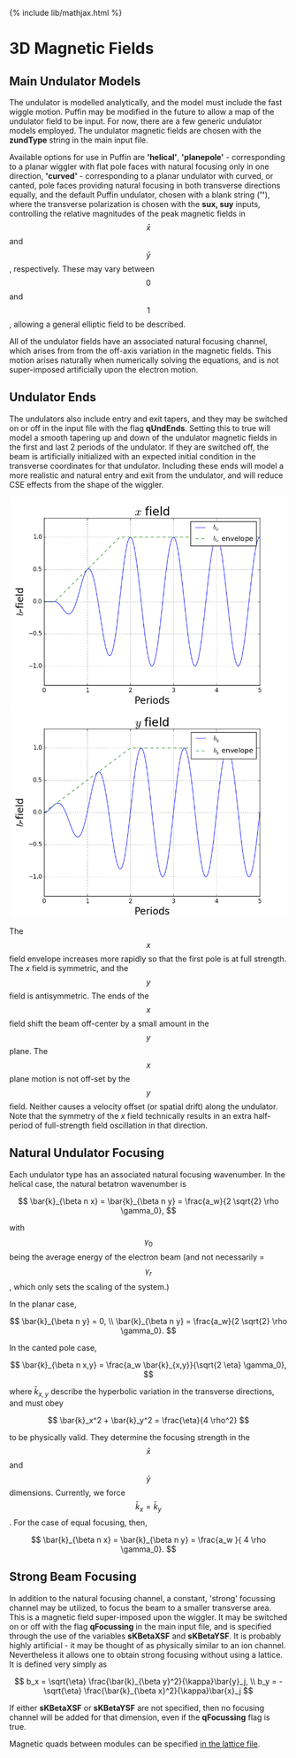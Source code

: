{% include lib/mathjax.html %}

# 3D Magnetic Fields

## Main Undulator Models

The undulator is modelled analytically, and the model must include the fast wiggle motion. Puffin may be modified in the future to allow a map of the undulator field to be input. For now, there are a few generic undulator models employed. The undulator magnetic fields are chosen with the **zundType** string in the main input file.

Available options for use in Puffin are **'helical'**, **'planepole'** - corresponding to a planar wiggler with flat pole faces with natural focusing only in one direction, **'curved'** - corresponding to a planar undulator with curved, or canted, pole faces providing natural focusing in both transverse directions equally, and the default Puffin undulator, chosen with a blank string (**''**), where the transverse polarization is chosen with the **sux, suy** inputs, controlling the relative magnitudes of the peak magnetic fields in $$\bar{x}$$ and $$\bar{y}$$, respectively. These may vary between $$0$$ and $$1$$, allowing a general elliptic field to be described.

All of the undulator fields have an associated natural focusing channel, which arises from from the off-axis variation in the magnetic fields. This motion arises naturally when numerically solving the equations, and is not super-imposed artificially upon the electron motion.

## Undulator Ends

The undulators also include entry and exit tapers, and they may be switched on or off in the input file with the flag **qUndEnds**. Setting this to true will model a smooth tapering up and down of the undulator magnetic fields in the first and last 2 periods of the undulator. If they are switched off, the beam is artificially initialized with an expected initial condition in the transverse coordinates for that undulator. Including these ends will model a more realistic and natural entry and exit from the undulator, and will reduce CSE effects from the shape of the wiggler.

![Alt Text](../pics/bx-field.png "Entrance taper for x-polarized field.")
![Alt Text](../pics/by-field.png "Entrance taper for y-polarized field.")

The $$x$$ field envelope increases more rapidly so that the first pole is at full strength. The $x$ field is symmetric, and the $$y$$ field is antisymmetric. The ends of the $$x$$ field shift the beam off-center by a small amount in the $$y$$ plane. The $$x$$ plane motion is not off-set by the $$y$$ field. Neither causes a velocity offset (or spatial drift) along the undulator. Note that the symmetry of the $x$ field technically results in an extra half-period of full-strength field oscillation in that direction.

## Natural Undulator Focusing

Each undulator type has an associated natural focusing wavenumber. In the helical case, the natural betatron wavenumber is

$$
\bar{k}_{\beta n x} = \bar{k}_{\beta n y} = \frac{a_w}{2 \sqrt{2} \rho \gamma_0},
$$

with $$\gamma_0$$ being the average energy of the electron beam (and not necessarily = $$\gamma_r$$, which only sets the scaling of the system.)

In the planar case,

$$
\bar{k}_{\beta n y} = 0, \\
\bar{k}_{\beta n y} = \frac{a_w}{2 \sqrt{2} \rho \gamma_0}.
$$

In the canted pole case,

$$
\bar{k}_{\beta n x,y} = \frac{a_w \bar{k}_{x,y}}{\sqrt{2 \eta} \gamma_0},
$$

where $\bar{k}_{x,y}$ describe the hyperbolic variation in the transverse directions, and must obey

$$
\bar{k}_x^2 + \bar{k}_y^2 = \frac{\eta}{4 \rho^2}
$$

to be physically valid. They determine the focusing strength in the $$\bar{x}$$ and $$\bar{y}$$ dimensions. Currently, we force $$\bar{k}_x = \bar{k}_y$$. For the case of equal focusing, then,

$$
\bar{k}_{\beta n x} = \bar{k}_{\beta n y} = \frac{a_w }{ 4 \rho \gamma_0}.
$$



## Strong Beam Focusing

In addition to the natural focusing channel, a constant, 'strong' focussing channel may be utilized, to focus the beam to a smaller transverse area. This is a magnetic field super-imposed upon the wiggler. It may be switched on or off with the flag **qFocussing** in the main input file, and is specified through the use of the variables **sKBetaXSF** and **sKBetaYSF**. It is probably highly artificial - it may be thought of as physically similar to an ion channel. Nevertheless it allows one to obtain strong focusing without using a lattice. It is defined very simply as

$$
b_x = \sqrt{\eta} \frac{\bar{k}_{\beta y}^2}{\kappa}\bar{y}_j, \\
b_y = - \sqrt{\eta} \frac{\bar{k}_{\beta x}^2}{\kappa}\bar{x}_j
$$

If either **sKBetaXSF** or **sKBetaYSF** are not specified, then no focusing channel will be added for that dimension, even if the **qFocussing** flag is true.

Magnetic quads between modules can be specified [in the lattice file](latticeelements.md).